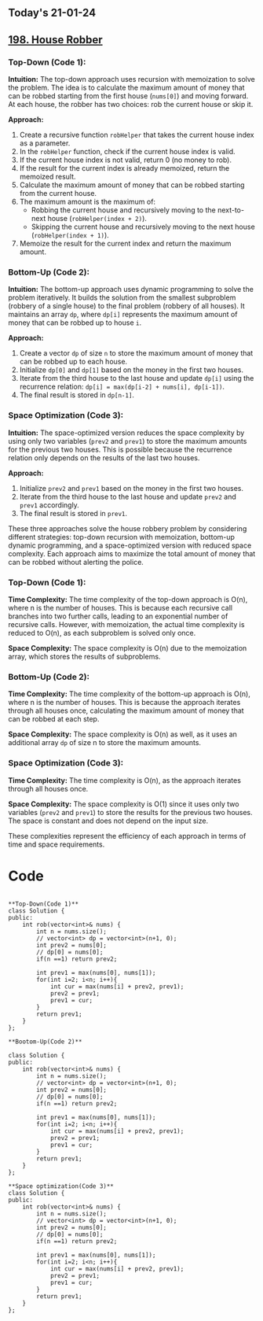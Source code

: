 ## Today's 21-01-24 
## [198. House Robber](https://leetcode.com/problems/house-robber/description/?envType=daily-question&envId=2024-01-21)


### Top-Down (Code 1):

**Intuition:**
The top-down approach uses recursion with memoization to solve the problem. The idea is to calculate the maximum amount of money that can be robbed starting from the first house (`nums[0]`) and moving forward. At each house, the robber has two choices: rob the current house or skip it.

**Approach:**
1. Create a recursive function `robHelper` that takes the current house index as a parameter.
2. In the `robHelper` function, check if the current house index is valid.
3. If the current house index is not valid, return 0 (no money to rob).
4. If the result for the current index is already memoized, return the memoized result.
5. Calculate the maximum amount of money that can be robbed starting from the current house.
6. The maximum amount is the maximum of:
   - Robbing the current house and recursively moving to the next-to-next house (`robHelper(index + 2)`).
   - Skipping the current house and recursively moving to the next house (`robHelper(index + 1)`).
7. Memoize the result for the current index and return the maximum amount.

### Bottom-Up (Code 2):

**Intuition:**
The bottom-up approach uses dynamic programming to solve the problem iteratively. It builds the solution from the smallest subproblem (robbery of a single house) to the final problem (robbery of all houses). It maintains an array `dp`, where `dp[i]` represents the maximum amount of money that can be robbed up to house `i`.

**Approach:**
1. Create a vector `dp` of size `n` to store the maximum amount of money that can be robbed up to each house.
2. Initialize `dp[0]` and `dp[1]` based on the money in the first two houses.
3. Iterate from the third house to the last house and update `dp[i]` using the recurrence relation: `dp[i] = max(dp[i-2] + nums[i], dp[i-1])`.
4. The final result is stored in `dp[n-1]`.

### Space Optimization (Code 3):

**Intuition:**
The space-optimized version reduces the space complexity by using only two variables (`prev2` and `prev1`) to store the maximum amounts for the previous two houses. This is possible because the recurrence relation only depends on the results of the last two houses.

**Approach:**
1. Initialize `prev2` and `prev1` based on the money in the first two houses.
2. Iterate from the third house to the last house and update `prev2` and `prev1` accordingly.
3. The final result is stored in `prev1`.

These three approaches solve the house robbery problem by considering different strategies: top-down recursion with memoization, bottom-up dynamic programming, and a space-optimized version with reduced space complexity. Each approach aims to maximize the total amount of money that can be robbed without alerting the police.

### Top-Down (Code 1):

**Time Complexity:**
The time complexity of the top-down approach is O(n), where n is the number of houses. This is because each recursive call branches into two further calls, leading to an exponential number of recursive calls. However, with memoization, the actual time complexity is reduced to O(n), as each subproblem is solved only once.

**Space Complexity:**
The space complexity is O(n) due to the memoization array, which stores the results of subproblems.

### Bottom-Up (Code 2):

**Time Complexity:**
The time complexity of the bottom-up approach is O(n), where n is the number of houses. This is because the approach iterates through all houses once, calculating the maximum amount of money that can be robbed at each step.

**Space Complexity:**
The space complexity is O(n) as well, as it uses an additional array `dp` of size n to store the maximum amounts.

### Space Optimization (Code 3):

**Time Complexity:**
The time complexity is O(n), as the approach iterates through all houses once.

**Space Complexity:**
The space complexity is O(1) since it uses only two variables (`prev2` and `prev1`) to store the results for the previous two houses. The space is constant and does not depend on the input size.

These complexities represent the efficiency of each approach in terms of time and space requirements.



# Code
```

**Top-Down(Code 1)**
class Solution {
public:
    int rob(vector<int>& nums) {
        int n = nums.size();
        // vector<int> dp = vector<int>(n+1, 0);
        int prev2 = nums[0];
        // dp[0] = nums[0];
        if(n ==1) return prev2;

        int prev1 = max(nums[0], nums[1]);
        for(int i=2; i<n; i++){
            int cur = max(nums[i] + prev2, prev1);
            prev2 = prev1;
            prev1 = cur;
        }
        return prev1;
    }
};

**Bootom-Up(Code 2)**

class Solution {
public:
    int rob(vector<int>& nums) {
        int n = nums.size();
        // vector<int> dp = vector<int>(n+1, 0);
        int prev2 = nums[0];
        // dp[0] = nums[0];
        if(n ==1) return prev2;

        int prev1 = max(nums[0], nums[1]);
        for(int i=2; i<n; i++){
            int cur = max(nums[i] + prev2, prev1);
            prev2 = prev1;
            prev1 = cur;
        }
        return prev1;
    }
};

**Space optimization(Code 3)**
class Solution {
public:
    int rob(vector<int>& nums) {
        int n = nums.size();
        // vector<int> dp = vector<int>(n+1, 0);
        int prev2 = nums[0];
        // dp[0] = nums[0];
        if(n ==1) return prev2;

        int prev1 = max(nums[0], nums[1]);
        for(int i=2; i<n; i++){
            int cur = max(nums[i] + prev2, prev1);
            prev2 = prev1;
            prev1 = cur;
        }
        return prev1;
    }
};

```
